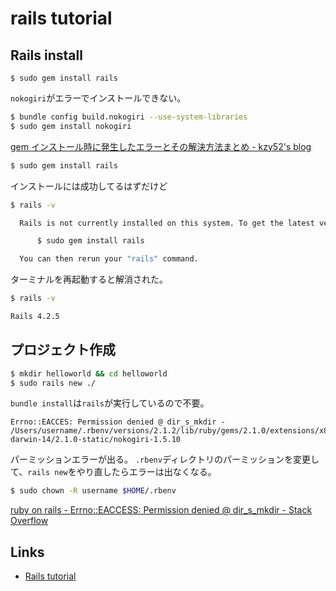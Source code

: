 # rails tutorial


## Rails install

```
$ sudo gem install rails
```

`nokogiri`がエラーでインストールできない。

```sh
$ bundle config build.nokogiri --use-system-libraries
$ sudo gem install nokogiri
```
[gem インストール時に発生したエラーとその解決方法まとめ - kzy52's blog](http://kzy52.com/entry/2014/11/09/000511)


```sh
$ sudo gem install rails
```

インストールには成功してるはずだけど

```sh
$ rails -v

  Rails is not currently installed on this system. To get the latest version, simply type:

      $ sudo gem install rails

  You can then rerun your "rails" command.
```

ターミナルを再起動すると解消された。


```sh
$ rails -v

Rails 4.2.5
```

## プロジェクト作成

```sh
$ mkdir helloworld && cd helloworld
$ sudo rails new ./
```

`bundle install`は`rails`が実行しているので不要。


```
Errno::EACCES: Permission denied @ dir_s_mkdir - /Users/username/.rbenv/versions/2.1.2/lib/ruby/gems/2.1.0/extensions/x86_64-darwin-14/2.1.0-static/nokogiri-1.5.10
```
パーミッションエラーが出る。
`.rbenv`ディレクトリのパーミッションを変更して、`rails new`をやり直したらエラーは出なくなる。

```sh
$ sudo chown -R username $HOME/.rbenv
```

[ruby on rails - Errno::EACCESS: Permission denied @ dir_s_mkdir - Stack Overflow](http://stackoverflow.com/questions/30147510/errnoeaccess-permission-denied-dir-s-mkdir)



## Links

- [Rails tutorial](http://railstutorial.jp/)
